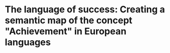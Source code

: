 # The language of success: Creating a semantic map of the concept "Achievement" in European languages
